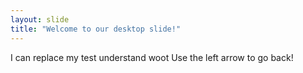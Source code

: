 ```yaml
---
layout: slide
title: "Welcome to our desktop slide!"
---
```

I can replace my test understand woot
Use the left arrow to go back!
